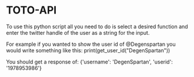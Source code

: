 # TOTO-API

To use this python script all you need to do is select a desired function and enter the twitter handle of the user as a string for the input.

For example if you wanted to show the user id of @Degenspartan you would write something like this:
print(get_user_id("DegenSpartan"))

You should get a response of:
{'username': 'DegenSpartan', 'userid': '1978953986'}
